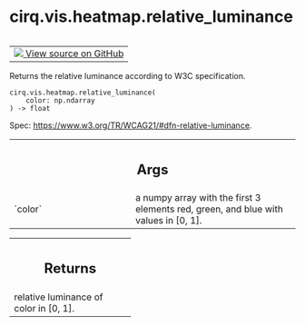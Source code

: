 <div itemscope itemtype="http://developers.google.com/ReferenceObject">
<meta itemprop="name" content="cirq.vis.heatmap.relative_luminance" />
<meta itemprop="path" content="Stable" />
</div>

# cirq.vis.heatmap.relative_luminance

<!-- Insert buttons and diff -->

<table class="tfo-notebook-buttons tfo-api" align="left">

<td>
  <a target="_blank" href="https://github.com/quantumlib/cirq/tree/master/cirq/vis/heatmap.py">
    <img src="https://www.tensorflow.org/images/GitHub-Mark-32px.png" />
    View source on GitHub
  </a>
</td>
</table>



Returns the relative luminance according to W3C specification.

<pre class="devsite-click-to-copy prettyprint lang-py tfo-signature-link">
<code>cirq.vis.heatmap.relative_luminance(
    color: np.ndarray
) -> float
</code></pre>



<!-- Placeholder for "Used in" -->

Spec: https://www.w3.org/TR/WCAG21/#dfn-relative-luminance.

<!-- Tabular view -->
 <table class="responsive fixed orange">
<colgroup><col width="214px"><col></colgroup>
<tr><th colspan="2"><h2 class="add-link">Args</h2></th></tr>

<tr>
<td>
`color`
</td>
<td>
a numpy array with the first 3 elements red, green, and blue
with values in [0, 1].
</td>
</tr>
</table>



<!-- Tabular view -->
 <table class="responsive fixed orange">
<colgroup><col width="214px"><col></colgroup>
<tr><th colspan="2"><h2 class="add-link">Returns</h2></th></tr>
<tr class="alt">
<td colspan="2">
relative luminance of color in [0, 1].
</td>
</tr>

</table>

